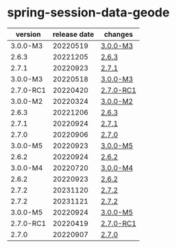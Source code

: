 # spring-session-data-geode	


|version|release date|changes|
|---|---|---|
|3.0.0-M3|20220519|[3.0.0-M3](./3.0.0-M3-20220519.md)|
|2.6.3|20221205|[2.6.3](./2.6.3-20221205.md)|
|2.7.1|20220923|[2.7.1](./2.7.1-20220923.md)|
|3.0.0-M3|20220518|[3.0.0-M3](./3.0.0-M3-20220518.md)|
|2.7.0-RC1|20220420|[2.7.0-RC1](./2.7.0-RC1-20220420.md)|
|3.0.0-M2|20220324|[3.0.0-M2](./3.0.0-M2-20220324.md)|
|2.6.3|20221206|[2.6.3](./2.6.3-20221206.md)|
|2.7.1|20220924|[2.7.1](./2.7.1-20220924.md)|
|2.7.0|20220906|[2.7.0](./2.7.0-20220906.md)|
|3.0.0-M5|20220923|[3.0.0-M5](./3.0.0-M5-20220923.md)|
|2.6.2|20220924|[2.6.2](./2.6.2-20220924.md)|
|3.0.0-M4|20220720|[3.0.0-M4](./3.0.0-M4-20220720.md)|
|2.6.2|20220923|[2.6.2](./2.6.2-20220923.md)|
|2.7.2|20231120|[2.7.2](./2.7.2-20231120.md)|
|2.7.2|20231121|[2.7.2](./2.7.2-20231121.md)|
|3.0.0-M5|20220924|[3.0.0-M5](./3.0.0-M5-20220924.md)|
|2.7.0-RC1|20220419|[2.7.0-RC1](./2.7.0-RC1-20220419.md)|
|2.7.0|20220907|[2.7.0](./2.7.0-20220907.md)|
